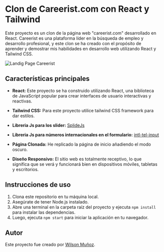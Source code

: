 # Clon de Careerist.com con React y Tailwind

Este proyecto es un clon de la página web "careerist.com" desarrollado en React. Careerist es una plataforma líder en la búsqueda de empleo y desarrollo profesional, y este clon se ha creado con el propósito de aprender y demostrar mis habilidades en desarrollo web utilizando React y Tailwind CSS.

![Landig Page Careerist](https://i.ibb.co/zxWZxcm/clon-careerist.png)

## Características principales

- **React:** Este proyecto se ha construido utilizando React, una biblioteca de JavaScript popular para crear interfaces de usuario interactivas y reactivas.

- **Tailwind CSS:** Para este proyecto utilice tailwind CSS framework para dar estilos.

- **Libreria Js para los slider:** [SplideJs](https://splidejs.com/)

- **Libreria Js para números internacionales en el formulario:** [intl-tel-input](https://intl-tel-input.com/)

- **Página Clonada:** He replicado la página de inicio añadiendo el modo oscuro.

- **Diseño Responsivo:** El sitio web es totalmente receptivo, lo que significa que se verá y funcionará bien en dispositivos móviles, tabletas y escritorios.

## Instrucciones de uso

1. Clona este repositorio en tu máquina local.
2. Asegúrate de tener Node.js instalado.
3. Abre una terminal en la carpeta raíz del proyecto y ejecuta `npm install` para instalar las dependencias.
4. Luego, ejecuta `npm start` para iniciar la aplicación en tu navegador.


## Autor

Este proyecto fue creado por [Wilson Muñoz](https://wilsonweb.netlify.app/).

